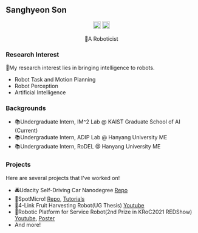 ## Sanghyeon Son
<div align="center">
  <img src="https://img.shields.io/badge/PyTorch-EE4C2C?style=for-the-badge&logo=pytorch&logoColor=white" style="height:20px">
    <img src="https://img.shields.io/badge/ROS-22314E?style=for-the-badge&logo=ROS&logoColor=white" style="height:20px">
  
  <span>🤖A Roboticist</span>
</div>
  

### Research Interest
🧠My research interest lies in bringing intelligence to robots.
- Robot Task and Motion Planning
- Robot Perception
- Artificial Intelligence

### Backgrounds
- 📚Undergraduate Intern, IM^2 Lab @ KAIST Graduate School of AI (Current)
- 📚Undergraduate Intern, ADIP Lab @ Hanyang University ME
- 📚Undergraduate Intern, RoDEL @ Hanyang University ME

### Projects
Here are several projects that I've worked on!
- 🚔Udacity Self-Driving Car Nanodegree [Repo](https://github.com/ssh199898/CarND-Portfolio)
- 🐶SpotMicro! [Repo](https://github.com/Road-Balance/SpotMicroJetson), [Tutorials](https://github.com/Road-Balance/SpotMicroJetson)
- 🍊4-Link Fruit Harvesting Robot(UG Thesis) [Youtube](https://youtu.be/T1GvnUn5EBE)
- 📡Robotic Platform for Service Robot(2nd Prize in KRoC2021 REDShow)  [Youtube](https://www.youtube.com/watch?v=xmUUicy89ss), [Poster](https://drive.google.com/file/d/1XPTuaQ1Dr2OMzdcFCZf31E2WV_jKEzD6/view?usp=share_link)
- And more!
